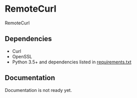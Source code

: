 # RemoteCurl

RemoteCurl

## Dependencies
- Curl
- OpenSSL
- Python 3.5+ and dependencies listed in [requirements.txt](https://github.com/Wes-KW/PyRemoteChrome/requirements.txt)

## Documentation
Documentation is not ready yet.
